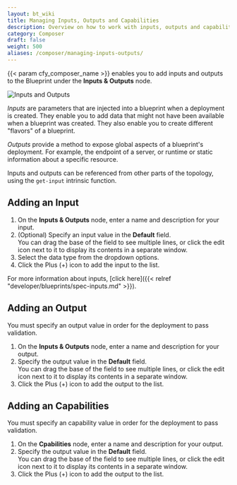```yaml
---
layout: bt_wiki
title: Managing Inputs, Outputs and Capabilities
description: Overview on how to work with inputs, outputs and capabilities 
category: Composer
draft: false
weight: 500
aliases: /composer/managing-inputs-outputs/
---
```

 
{{< param cfy_composer_name >}} enables you to add inputs and outputs to the Blueprint under the **Inputs & Outputs** node.

![Inputs and Outputs]( /images/composer/inputs-outputs.png )

_Inputs_ are parameters that are injected into a blueprint when a deployment is created. They enable you to add data that might not have been available when a blueprint was created. They also enable you to create different "flavors" of a blueprint. 

_Outputs_ provide a method to expose global aspects of a blueprint's deployment. For example, the endpoint of a server, or runtime or static information about a specific resource.

Inputs and outputs can be referenced from other parts of the topology, using the `get-input` intrinsic function.


## Adding an Input

1. On the **Inputs & Outputs** node, enter a name and description for your input.
2. (Optional) Specify an input value in the **Default** field.   
   You can drag the base of the field to see multiple lines, or click the edit icon next to it to display its contents in a separate window.
3. Select the data type from the dropdown options.
4. Click the Plus (+) icon to add the input to the list.

For more information about inputs, [click here]({{< relref "developer/blueprints/spec-inputs.md" >}}).


## Adding an Output

You must specify an output value in order for the deployment to pass validation.

1. On the **Inputs & Outputs** node, enter a name and description for your output.
2. Specify the output value in the **Default** field.   
   You can drag the base of the field to see multiple lines, or click the edit icon next to it to display its contents in a separate window.
3. Click the Plus (+) icon to add the output to the list.

## Adding an Capabilities

You must specify an capability value in order for the deployment to pass validation.

1. On the **Cpabilities** node, enter a name and description for your output.
2. Specify the output value in the **Default** field.   
   You can drag the base of the field to see multiple lines, or click the edit icon next to it to display its contents in a separate window.
3. Click the Plus (+) icon to add the output to the list.
